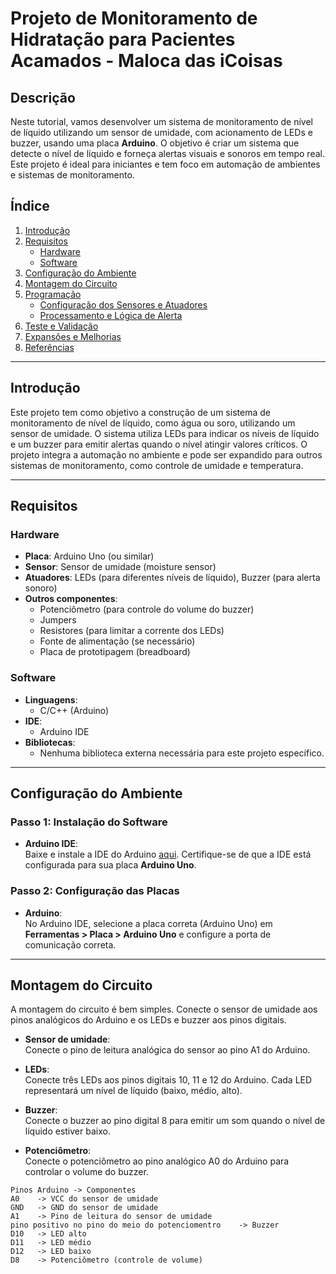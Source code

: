 # Projeto de Monitoramento de Hidratação para Pacientes Acamados - Maloca das iCoisas

## Descrição
Neste tutorial, vamos desenvolver um sistema de monitoramento de nível de líquido utilizando um sensor de umidade, com acionamento de LEDs e buzzer, usando uma placa **Arduino**. O objetivo é criar um sistema que detecte o nível de líquido e forneça alertas visuais e sonoros em tempo real. Este projeto é ideal para iniciantes e tem foco em automação de ambientes e sistemas de monitoramento.

## Índice
1. [Introdução](#introdução)
2. [Requisitos](#requisitos)
   - [Hardware](#hardware)
   - [Software](#software)
3. [Configuração do Ambiente](#configuração-do-ambiente)
4. [Montagem do Circuito](#montagem-do-circuito)
5. [Programação](#programação)
   - [Configuração dos Sensores e Atuadores](#configuração-dos-sensores-e-atuadores)
   - [Processamento e Lógica de Alerta](#processamento-e-lógica-de-alerta)
6. [Teste e Validação](#teste-e-validação)
7. [Expansões e Melhorias](#expansões-e-melhorias)
8. [Referências](#referências)

---

## Introdução

Este projeto tem como objetivo a construção de um sistema de monitoramento de nível de líquido, como água ou soro, utilizando um sensor de umidade. O sistema utiliza LEDs para indicar os níveis de líquido e um buzzer para emitir alertas quando o nível atingir valores críticos. O projeto integra a automação no ambiente e pode ser expandido para outros sistemas de monitoramento, como controle de umidade e temperatura.

---

## Requisitos


### Hardware

- **Placa**: Arduino Uno (ou similar)
- **Sensor**: Sensor de umidade (moisture sensor)
- **Atuadores**: LEDs (para diferentes níveis de líquido), Buzzer (para alerta sonoro)
- **Outros componentes**:
  - Potenciômetro (para controle do volume do buzzer)
  - Jumpers
  - Resistores (para limitar a corrente dos LEDs)
  - Fonte de alimentação (se necessário)
  - Placa de prototipagem (breadboard)

### Software

- **Linguagens**:
  - C/C++ (Arduino)
- **IDE**:
  - Arduino IDE
- **Bibliotecas**:
  - Nenhuma biblioteca externa necessária para este projeto específico.

---

## Configuração do Ambiente

### Passo 1: Instalação do Software

- **Arduino IDE**:  
  Baixe e instale a IDE do Arduino [aqui](https://www.arduino.cc/en/software). Certifique-se de que a IDE está configurada para sua placa **Arduino Uno**.

### Passo 2: Configuração das Placas

- **Arduino**:  
  No Arduino IDE, selecione a placa correta (Arduino Uno) em **Ferramentas > Placa > Arduino Uno** e configure a porta de comunicação correta.

---

## Montagem do Circuito

A montagem do circuito é bem simples. Conecte o sensor de umidade aos pinos analógicos do Arduino e os LEDs e buzzer aos pinos digitais.

- **Sensor de umidade**:  
  Conecte o pino de leitura analógica do sensor ao pino A1 do Arduino.
  
- **LEDs**:  
  Conecte três LEDs aos pinos digitais 10, 11 e 12 do Arduino. Cada LED representará um nível de líquido (baixo, médio, alto).

- **Buzzer**:  
  Conecte o buzzer ao pino digital 8 para emitir um som quando o nível de líquido estiver baixo.
  
- **Potenciômetro**:  
  Conecte o potenciômetro ao pino analógico A0 do Arduino para controlar o volume do buzzer.

```plaintext
Pinos Arduino -> Componentes
A0    -> VCC do sensor de umidade
GND   -> GND do sensor de umidade
A1    -> Pino de leitura do sensor de umidade
pino positivo no pino do meio do potenciomentro    -> Buzzer
D10   -> LED alto
D11   -> LED médio
D12   -> LED baixo
D8    -> Potenciômetro (controle de volume)
